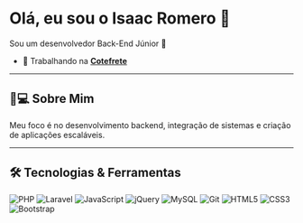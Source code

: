 # Olá, eu sou o Isaac Romero 👋

Sou um desenvolvedor Back-End Júnior 🚀

- 💼 Trabalhando na [**Cotefrete**](https://www.cotefrete.com.br)

---

## 🧑💻 Sobre Mim
 
Meu foco é no desenvolvimento backend, integração de sistemas e criação de aplicações escaláveis.

---

## 🛠️ Tecnologias & Ferramentas

![PHP](https://img.shields.io/badge/-PHP-777BB4?logo=php&logoColor=white)
![Laravel](https://img.shields.io/badge/-Laravel-FF2D20?logo=laravel&logoColor=white)
![JavaScript](https://img.shields.io/badge/-JavaScript-F7DF1E?logo=javascript&logoColor=black)
![jQuery](https://img.shields.io/badge/-jQuery-0769AD?logo=jquery&logoColor=white)
![MySQL](https://img.shields.io/badge/-MySQL-4479A1?logo=mysql&logoColor=white)
![Git](https://img.shields.io/badge/-Git-F05032?logo=git&logoColor=white)
![HTML5](https://img.shields.io/badge/-HTML5-E34F26?logo=html5&logoColor=white)
![CSS3](https://img.shields.io/badge/-CSS3-1572B6?logo=css3&logoColor=white)
![Bootstrap](https://img.shields.io/badge/-Bootstrap-7952B3?logo=bootstrap&logoColor=white)
